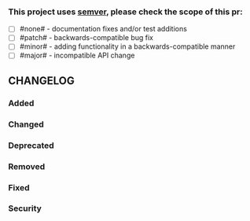 ### This project uses [semver](semver.org), please check the scope of this pr:

*   [ ] #none# - documentation fixes and/or test additions
*   [ ] #patch# - backwards-compatible bug fix
*   [ ] #minor# - adding functionality in a backwards-compatible manner
*   [ ] #major# - incompatible API change

## CHANGELOG

### Added

### Changed

### Deprecated

### Removed

### Fixed

### Security
